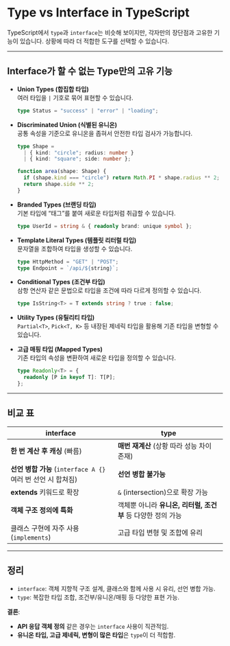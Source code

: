 # Type vs Interface in TypeScript

TypeScript에서 `type`과 `interface`는 비슷해 보이지만, 각자만의 장단점과 고유한 기능이 있습니다. 상황에 따라 더 적합한 도구를 선택할 수 있습니다.

---

## Interface가 할 수 없는 Type만의 고유 기능

- **Union Types (합집합 타입)**  
  여러 타입을 `|` 기호로 묶어 표현할 수 있습니다.

  ```ts
  type Status = "success" | "error" | "loading";
  ```

- **Discriminated Union (식별된 유니온)**  
  공통 속성을 기준으로 유니온을 좁혀서 안전한 타입 검사가 가능합니다.

  ```ts
  type Shape =
    | { kind: "circle"; radius: number }
    | { kind: "square"; side: number };

  function area(shape: Shape) {
    if (shape.kind === "circle") return Math.PI * shape.radius ** 2;
    return shape.side ** 2;
  }
  ```

- **Branded Types (브랜딩 타입)**  
  기본 타입에 “태그”를 붙여 새로운 타입처럼 취급할 수 있습니다.

  ```ts
  type UserId = string & { readonly brand: unique symbol };
  ```

- **Template Literal Types (템플릿 리터럴 타입)**  
  문자열을 조합하여 타입을 생성할 수 있습니다.

  ```ts
  type HttpMethod = "GET" | "POST";
  type Endpoint = `/api/${string}`;
  ```

- **Conditional Types (조건부 타입)**  
  삼항 연산자 같은 문법으로 타입을 조건에 따라 다르게 정의할 수 있습니다.

  ```ts
  type IsString<T> = T extends string ? true : false;
  ```

- **Utility Types (유틸리티 타입)**  
  `Partial<T>`, `Pick<T, K>` 등 내장된 제네릭 타입을 활용해 기존 타입을 변형할 수 있습니다.

- **고급 매핑 타입 (Mapped Types)**  
  기존 타입의 속성을 변환하여 새로운 타입을 정의할 수 있습니다.
  ```ts
  type Readonly<T> = {
    readonly [P in keyof T]: T[P];
  };
  ```

---

## 비교 표

| **interface**                                                | **type**                                                     |
| ------------------------------------------------------------ | ------------------------------------------------------------ |
| **한 번 계산 후 캐싱** (빠름)                                | **매번 재계산** (상황 따라 성능 차이 존재)                   |
| **선언 병합 가능** (`interface A {}` 여러 번 선언 시 합쳐짐) | **선언 병합 불가능**                                         |
| **extends** 키워드로 확장                                    | `&` (intersection)으로 확장 가능                             |
| **객체 구조 정의에 특화**                                    | 객체뿐 아니라 **유니온, 리터럴, 조건부** 등 다양한 정의 가능 |
| 클래스 구현에 자주 사용 (`implements`)                       | 고급 타입 변형 및 조합에 유리                                |

---

## 정리

- `interface`: 객체 지향적 구조 설계, 클래스와 함께 사용 시 유리, 선언 병합 가능.
- `type`: 복잡한 타입 조합, 조건부/유니온/매핑 등 다양한 표현 가능.

**결론**:

- **API 응답 객체 정의** 같은 경우는 `interface` 사용이 직관적임.
- **유니온 타입, 고급 제네릭, 변형이 많은 타입**은 `type`이 더 적합함.

